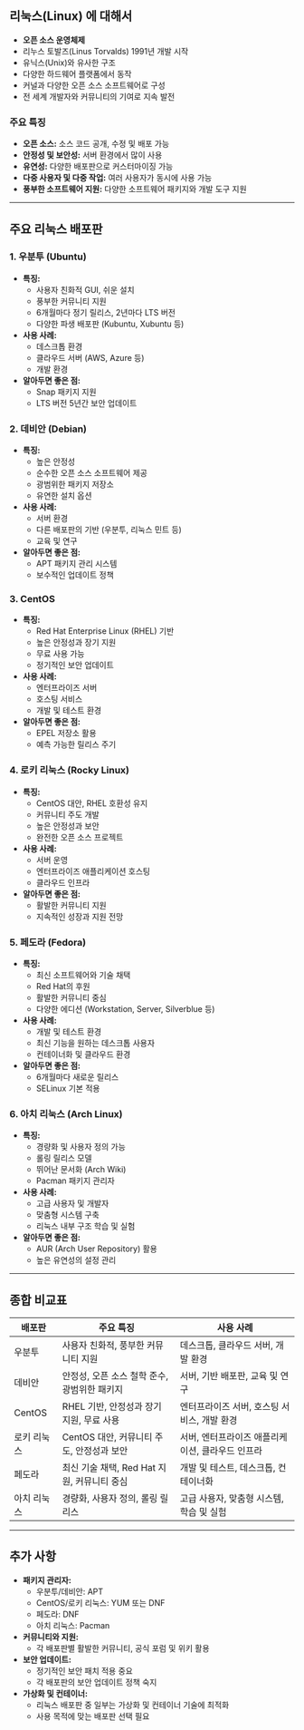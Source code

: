 ## 리눅스(Linux) 에 대해서

- **오픈 소스 운영체제**
- 리누스 토발즈(Linus Torvalds) 1991년 개발 시작
- 유닉스(Unix)와 유사한 구조
- 다양한 하드웨어 플랫폼에서 동작
- 커널과 다양한 오픈 소스 소프트웨어로 구성
- 전 세계 개발자와 커뮤니티의 기여로 지속 발전

### 주요 특징

- **오픈 소스:** 소스 코드 공개, 수정 및 배포 가능
- **안정성 및 보안성:** 서버 환경에서 많이 사용
- **유연성:** 다양한 배포판으로 커스터마이징 가능
- **다중 사용자 및 다중 작업:** 여러 사용자가 동시에 사용 가능
- **풍부한 소프트웨어 지원:** 다양한 소프트웨어 패키지와 개발 도구 지원

---

## 주요 리눅스 배포판

### 1. 우분투 (Ubuntu)

- **특징:**
    - 사용자 친화적 GUI, 쉬운 설치
    - 풍부한 커뮤니티 지원
    - 6개월마다 정기 릴리스, 2년마다 LTS 버전
    - 다양한 파생 배포판 (Kubuntu, Xubuntu 등)
- **사용 사례:**
    - 데스크톱 환경
    - 클라우드 서버 (AWS, Azure 등)
    - 개발 환경
- **알아두면 좋은 점:**
    - Snap 패키지 지원
    - LTS 버전 5년간 보안 업데이트

### 2. 데비안 (Debian)

- **특징:**
    - 높은 안정성
    - 순수한 오픈 소스 소프트웨어 제공
    - 광범위한 패키지 저장소
    - 유연한 설치 옵션
- **사용 사례:**
    - 서버 환경
    - 다른 배포판의 기반 (우분투, 리눅스 민트 등)
    - 교육 및 연구
- **알아두면 좋은 점:**
    - APT 패키지 관리 시스템
    - 보수적인 업데이트 정책

### 3. CentOS

- **특징:**
    - Red Hat Enterprise Linux (RHEL) 기반
    - 높은 안정성과 장기 지원
    - 무료 사용 가능
    - 정기적인 보안 업데이트
- **사용 사례:**
    - 엔터프라이즈 서버
    - 호스팅 서비스
    - 개발 및 테스트 환경
- **알아두면 좋은 점:**
    - EPEL 저장소 활용
    - 예측 가능한 릴리스 주기

### 4. 로키 리눅스 (Rocky Linux)

- **특징:**
    - CentOS 대안, RHEL 호환성 유지
    - 커뮤니티 주도 개발
    - 높은 안정성과 보안
    - 완전한 오픈 소스 프로젝트
- **사용 사례:**
    - 서버 운영
    - 엔터프라이즈 애플리케이션 호스팅
    - 클라우드 인프라
- **알아두면 좋은 점:**
    - 활발한 커뮤니티 지원
    - 지속적인 성장과 지원 전망

### 5. 페도라 (Fedora)

- **특징:**
    - 최신 소프트웨어와 기술 채택
    - Red Hat의 후원
    - 활발한 커뮤니티 중심
    - 다양한 에디션 (Workstation, Server, Silverblue 등)
- **사용 사례:**
    - 개발 및 테스트 환경
    - 최신 기능을 원하는 데스크톱 사용자
    - 컨테이너화 및 클라우드 환경
- **알아두면 좋은 점:**
    - 6개월마다 새로운 릴리스
    - SELinux 기본 적용

### 6. 아치 리눅스 (Arch Linux)

- **특징:**
    - 경량화 및 사용자 정의 가능
    - 롤링 릴리스 모델
    - 뛰어난 문서화 (Arch Wiki)
    - Pacman 패키지 관리자
- **사용 사례:**
    - 고급 사용자 및 개발자
    - 맞춤형 시스템 구축
    - 리눅스 내부 구조 학습 및 실험
- **알아두면 좋은 점:**
    - AUR (Arch User Repository) 활용
    - 높은 유연성의 설정 관리

---

## 종합 비교표

| 배포판 | 주요 특징 | 사용 사례 |
| --- | --- | --- |
| 우분투 | 사용자 친화적, 풍부한 커뮤니티 지원 | 데스크톱, 클라우드 서버, 개발 환경 |
| 데비안 | 안정성, 오픈 소스 철학 준수, 광범위한 패키지 | 서버, 기반 배포판, 교육 및 연구 |
| CentOS | RHEL 기반, 안정성과 장기 지원, 무료 사용 | 엔터프라이즈 서버, 호스팅 서비스, 개발 환경 |
| 로키 리눅스 | CentOS 대안, 커뮤니티 주도, 안정성과 보안 | 서버, 엔터프라이즈 애플리케이션, 클라우드 인프라 |
| 페도라 | 최신 기술 채택, Red Hat 지원, 커뮤니티 중심 | 개발 및 테스트, 데스크톱, 컨테이너화 |
| 아치 리눅스 | 경량화, 사용자 정의, 롤링 릴리스 | 고급 사용자, 맞춤형 시스템, 학습 및 실험 |

---

## 추가 사항

- **패키지 관리자:**
    - 우분투/데비안: APT
    - CentOS/로키 리눅스: YUM 또는 DNF
    - 페도라: DNF
    - 아치 리눅스: Pacman
- **커뮤니티와 지원:**
    - 각 배포판별 활발한 커뮤니티, 공식 포럼 및 위키 활용
- **보안 업데이트:**
    - 정기적인 보안 패치 적용 중요
    - 각 배포판의 보안 업데이트 정책 숙지
- **가상화 및 컨테이너:**
    - 리눅스 배포판 중 일부는 가상화 및 컨테이너 기술에 최적화
    - 사용 목적에 맞는 배포판 선택 필요